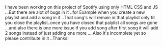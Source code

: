 I have been working on this project of Spotify using only HTML CSS and JS ...But there are alot of bugs in it ..for Example when you create a new playlist and add a song in it ..That song's will remain in that playlist only till you close the playlist..once you have closed that palylist all songs are gone ...and also there is one more issue if you add song after first song it will add 2 songs instead of just adding one more ....Also it's incomplete yet so please contribute in it ..Thanks!
